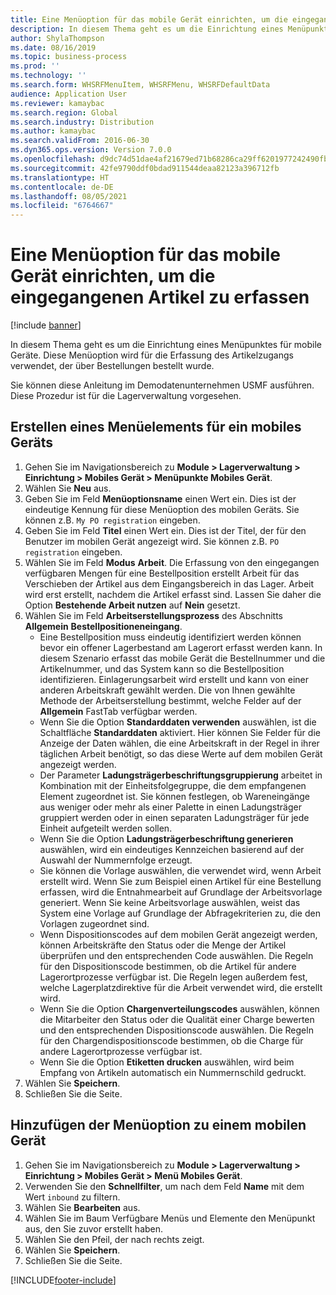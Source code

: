 ```yaml
---
title: Eine Menüoption für das mobile Gerät einrichten, um die eingegangenen Artikel zu erfassen
description: In diesem Thema geht es um die Einrichtung eines Menüpunktes für mobile Geräte.
author: ShylaThompson
ms.date: 08/16/2019
ms.topic: business-process
ms.prod: ''
ms.technology: ''
ms.search.form: WHSRFMenuItem, WHSRFMenu, WHSRFDefaultData
audience: Application User
ms.reviewer: kamaybac
ms.search.region: Global
ms.search.industry: Distribution
ms.author: kamaybac
ms.search.validFrom: 2016-06-30
ms.dyn365.ops.version: Version 7.0.0
ms.openlocfilehash: d9dc74d51dae4af21679ed71b68286ca29ff6201977242490fb749364a223f64
ms.sourcegitcommit: 42fe9790ddf0bdad911544deaa82123a396712fb
ms.translationtype: HT
ms.contentlocale: de-DE
ms.lasthandoff: 08/05/2021
ms.locfileid: "6764667"
---
```

# <a name="set-up-a-mobile-device-menu-item-to-register-received-items"></a>Eine Menüoption für das mobile Gerät einrichten, um die eingegangenen Artikel zu erfassen

[!include [banner](../../includes/banner.md)]

In diesem Thema geht es um die Einrichtung eines Menüpunktes für mobile Geräte. Diese Menüoption wird für die Erfassung des Artikelzugangs verwendet, der über Bestellungen bestellt wurde. 

Sie können diese Anleitung im Demodatenunternehmen USMF ausführen. Diese Prozedur ist für die Lagerverwaltung vorgesehen.


## <a name="create-a-mobile-device-menu-item"></a>Erstellen eines Menüelements für ein mobiles Geräts
1. Gehen Sie im Navigationsbereich zu **Module > Lagerverwaltung > Einrichtung > Mobiles Gerät > Menüpunkte Mobiles Gerät**.
2. Wählen Sie **Neu** aus.
3. Geben Sie im Feld **Menüoptionsname** einen Wert ein. Dies ist der eindeutige Kennung für diese Menüoption des mobilen Geräts. Sie können z.B. `My PO registration` eingeben.  
4. Geben Sie im Feld **Titel** einen Wert ein. Dies ist der Titel, der für den Benutzer im mobilen Gerät angezeigt wird. Sie können z.B. `PO registration` eingeben.  
5. Wählen Sie im Feld **Modus** **Arbeit**. Die Erfassung von den eingegangen verfügbaren Mengen für eine Bestellposition erstellt Arbeit für das Verschieben der Artikel aus dem Eingangsbereich in das Lager. Arbeit wird erst erstellt, nachdem die Artikel erfasst sind. Lassen Sie daher die Option **Bestehende Arbeit nutzen** auf **Nein** gesetzt.
6. Wählen Sie im Feld **Arbeitserstellungsprozess** des Abschnitts **Allgemein** **Bestellpositioneneingang**.
    - Eine Bestellposition muss eindeutig identifiziert werden können bevor ein offener Lagerbestand am Lagerort erfasst werden kann. In diesem Szenario erfasst das mobile Gerät die Bestellnummer und die Artikelnummer, und das System kann so die Bestellposition identifizieren. Einlagerungsarbeit wird erstellt und kann von einer anderen Arbeitskraft gewählt werden. Die von Ihnen gewählte Methode der Arbeitserstellung bestimmt, welche Felder auf der **Allgemein** FastTab verfügbar werden.  
    - Wenn Sie die Option **Standarddaten verwenden** auswählen, ist die Schaltfläche **Standarddaten** aktiviert. Hier können Sie Felder für die Anzeige der Daten wählen, die eine Arbeitskraft in der Regel in ihrer täglichen Arbeit benötigt, so das diese Werte auf dem mobilen Gerät angezeigt werden.  
    - Der Parameter **Ladungsträgerbeschriftungsgruppierung** arbeitet in Kombination mit der Einheitsfolgegruppe, die dem empfangenen Element zugeordnet ist. Sie können festlegen, ob Wareneingänge aus weniger oder mehr als einer Palette in einen Ladungsträger gruppiert werden oder in einen separaten Ladungsträger für jede Einheit aufgeteilt werden sollen.  
    - Wenn Sie die Option **Ladungsträgerbeschriftung generieren** auswählen, wird ein eindeutiges Kennzeichen basierend auf der Auswahl der Nummernfolge erzeugt.  
    - Sie können die Vorlage auswählen, die verwendet wird, wenn Arbeit erstellt wird. Wenn Sie zum Beispiel einen Artikel für eine Bestellung erfassen, wird die Entnahmearbeit auf Grundlage der Arbeitsvorlage generiert. Wenn Sie keine Arbeitsvorlage auswählen, weist das System eine Vorlage auf Grundlage der Abfragekriterien zu, die den Vorlagen zugeordnet sind.  
    - Wenn Dispositionscodes auf dem mobilen Gerät angezeigt werden, können Arbeitskräfte den Status oder die Menge der Artikel überprüfen und den entsprechenden Code auswählen. Die Regeln für den Dispositionscode bestimmen, ob die Artikel für andere Lagerortprozesse verfügbar ist. Die Regeln legen außerdem fest, welche Lagerplatzdirektive für die Arbeit verwendet wird, die erstellt wird.   
    - Wenn Sie die Option **Chargenverteilungscodes** auswählen, können die Mitarbeiter den Status oder die Qualität einer Charge bewerten und den entsprechenden Dispositionscode auswählen. Die Regeln für den Chargendispositionscode bestimmen, ob die Charge für andere Lagerortprozesse verfügbar ist.  
    - Wenn Sie die Option **Etiketten drucken** auswählen, wird beim Empfang von Artikeln automatisch ein Nummernschild gedruckt.  
7. Wählen Sie **Speichern**.
8. Schließen Sie die Seite.

## <a name="add-the-menu-item-to-a-mobile-device-menu"></a>Hinzufügen der Menüoption zu einem mobilen Gerät
1. Gehen Sie im Navigationsbereich zu **Module > Lagerverwaltung > Einrichtung > Mobiles Gerät > Menü Mobiles Gerät**.
2. Verwenden Sie den **Schnellfilter**, um nach dem Feld **Name** mit dem Wert `inbound` zu filtern.
3. Wählen Sie **Bearbeiten** aus.
4. Wählen Sie im Baum Verfügbare Menüs und Elemente den Menüpunkt aus, den Sie zuvor erstellt haben.
5. Wählen Sie den Pfeil, der nach rechts zeigt.
6. Wählen Sie **Speichern**.
7. Schließen Sie die Seite.



[!INCLUDE[footer-include](../../../includes/footer-banner.md)]